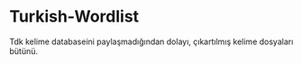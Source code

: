 # Turkish-Wordlist
Tdk kelime databaseini paylaşmadığından dolayı, çıkartılmış kelime dosyaları bütünü.
